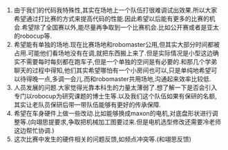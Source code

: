 1. 由于我们的代码我特殊性,其实在场地上一个队伍打很难调试出效果.所以大家希望通过打比赛的方式来提高代码的性能.因此希望以后能有更多的比赛的机会.希望除了全国赛以外,能尽量再争取到一个比赛机会.比如公开赛或者是亚太的robocup等.
2. 希望能有单独的场地.现在比赛场地和robomaster公用,但其实大部分时间都被占用.可能他们看场地没有在调,就把东西搬上来了.但是实际情况是小型这边确实不需要每时每刻都在跑车子,但是一个单独的空间是有必要的.和那几个学弟聊天的过程中得知,他们其实希望哪怕有一个小房间也可以,只是单纯地希望可以待得晚一点,多调一会儿.而和robomaster共用场地,沟通起来效率比较低.
3. 人员发展的问题.大家觉得光靠本科生的力量太薄弱了.想了解一下是否会引入专门以robocup为研究课题的博士生等.以及我们这个队伍如果有保研的名额,其实让老队员保研后带一带队伍能够有更好的传承保障.
4. 希望在车身硬件上做一些改动.比如能够换成maxon的电机,对底盘形状进行调整等.(向翊思提要求,争取把机械加工图要过来.但是电机选型修改还需要冷老师这边帮忙协调.)
5. 这次比赛中发生的硬件相关的问题反馈,如频点冲突等.(和翊思反馈)